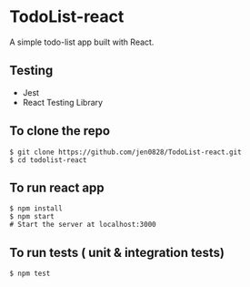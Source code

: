 # TodoList-react

A simple todo-list app built with React.

## Testing 
 * Jest
 * React Testing Library

## To clone the repo
```shell
$ git clone https://github.com/jen0828/TodoList-react.git
$ cd todolist-react
```

## To run react app
``` shell
$ npm install
$ npm start 
# Start the server at localhost:3000
```

## To run tests ( unit & integration tests)
``` shell
$ npm test
```